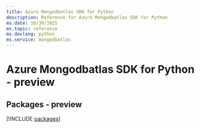 ```yaml
---
title: Azure Mongodbatlas SDK for Python
description: Reference for Azure Mongodbatlas SDK for Python
ms.date: 10/30/2025
ms.topic: reference
ms.devlang: python
ms.service: mongodbatlas
---
```

# Azure Mongodbatlas SDK for Python - preview
## Packages - preview
[!INCLUDE [packages](mongodbatlas-index.md)]